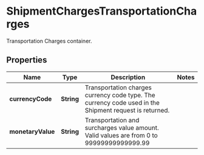 

# ShipmentChargesTransportationCharges

Transportation Charges container.

## Properties

| Name | Type | Description | Notes |
|------------ | ------------- | ------------- | -------------|
|**currencyCode** | **String** | Transportation charges currency code type. The currency code used in the Shipment request is returned. |  |
|**monetaryValue** | **String** | Transportation and surcharges value amount.  Valid values are from 0 to 99999999999999.99 |  |



